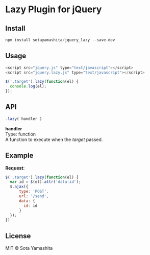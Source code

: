 # Lazy Plugin for jQuery

## Install

```javascript
npm install sotayamashita/jquery_lazy --save-dev
```


## Usage

```javascript
<script src="jquery.js" type="text/javascript"></script>
<script src="jquery.lazy.js" type="text/javascript"></script>
```

```javascript
$('.target').lazy(function(el) {
  console.log(el);
});
```

## API

```javascript
.lazy( handler )
```

**handler**  
Type: function  
A function to execute when the _target_ passed.


## Example

**Request**:

```javascript
$('.target').lazy(function(el) {
  var id = $(el).attr('data-id');
  $.ajax({
      type: 'POST',
      url: '/send',
      data: {
        id: id
      }
  });
})
```


## License

MIT © Sota Yamashita
